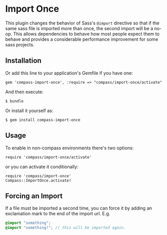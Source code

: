 # Import Once

This plugin changes the behavior of Sass's `@import` directive so that
if the same sass file is imported more than once, the second import
will be a no-op. This allows dependencies to behave how most people
expect them to behave and provides a considerable performance improvement
for some sass projects.

## Installation

Or add this line to your application's Gemfile if you have one:

    gem 'compass-import-once', :require => "compass/import-once/activate"

And then execute:

    $ bundle

Or install it yourself as:

    $ gem install compass-import-once

## Usage

To enable in non-compass environments there's two options:

    require 'compass/import-once/activate'

or you can activate it conditionally:

    require 'compass/import-once'
    Compass::ImportOnce.activate!

## Forcing an Import

If a file must be imported a second time, you can force it by adding an
exclamation mark to the end of the import url. E.g.


```scss
@import "something";
@import "something!"; // this will be imported again.
```
